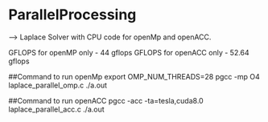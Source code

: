 # ParallelProcessing

--> Laplace Solver with CPU code for openMp and openACC.

GFLOPS for openMP only - 44 gflops
GFLOPS for openACC only - 52.64 gflops

##Command to run openMp
export OMP_NUM_THREADS=28
pgcc -mp O4 laplace_parallel_omp.c
./a.out

##Command to run openACC
pgcc -acc -ta=tesla,cuda8.0 laplace_parallel_acc.c
./a.out
